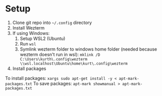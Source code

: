 # Setup

1. Clone git repo into `~/.config` directory
2. Install Wezterm
3. If using Windows:
    1. Setup WSL2 (Ubuntu)
    2. Run `wsl`
    3. Symlink wezterm folder to windows home folder (needed because wezterm doesn't run in wsl): `mklink /D C:\Users\kurth\.config\wezterm \\wsl.localhost\Ubuntu\home\kurt\.config\wezterm`
4. Install packages

To install packages: `xargs sudo apt-get install -y < apt-mark-packages.txt`
To save packages: `apt-mark showmanual > apt-mark-packages.txt`
